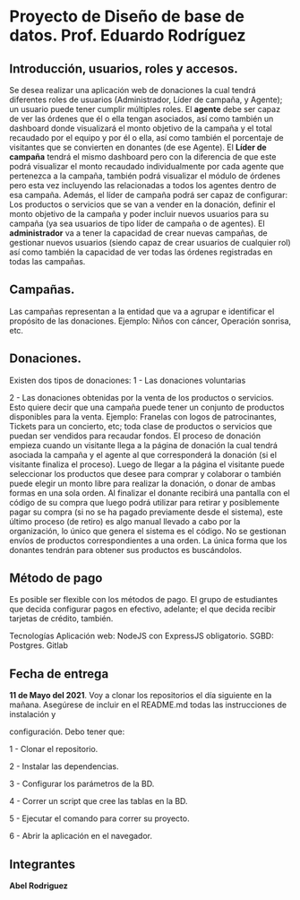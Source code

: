 ﻿# Proyecto de Diseño de base de datos. **Prof. Eduardo Rodríguez**

## Introducción, usuarios, roles y accesos.

Se desea realizar una aplicación web de donaciones la cual tendrá diferentes roles
de usuarios (Administrador, Líder de campaña, y Agente); un usuario puede tener cumplir
múltiples roles. El **agente** debe ser capaz de ver las órdenes que él o ella tengan asociados,
así como también un dashboard donde visualizará el monto objetivo de la campaña y el total
recaudado por el equipo y por él o ella, así como también el porcentaje de visitantes que se
convierten en donantes (de ese Agente). El **Líder de campaña** tendrá el mismo dashboard
pero con la diferencia de que este podrá visualizar el monto recaudado individualmente por
cada agente que pertenezca a la campaña, también podrá visualizar el módulo de órdenes
pero esta vez incluyendo las relacionadas a todos los agentes dentro de esa campaña.
Además, el líder de campaña podrá ser capaz de configurar: Los productos o servicios que
se van a vender en la donación, definir el monto objetivo de la campaña y poder incluir
nuevos usuarios para su campaña (ya sea usuarios de tipo líder de campaña o de agentes).
El **administrador** va a tener la capacidad de crear nuevas campañas, de gestionar nuevos
usuarios (siendo capaz de crear usuarios de cualquier rol) así como también la capacidad
de ver todas las órdenes registradas en todas las campañas.

## Campañas.

Las campañas representan a la entidad que va a agrupar e identificar el propósito de
las donaciones. Ejemplo: Niños con cáncer, Operación sonrisa, etc.

## Donaciones.

Existen dos tipos de donaciones:
1 - Las donaciones voluntarias

2 - Las donaciones obtenidas por la venta de los productos o servicios.
Esto quiere decir que una campaña puede tener un conjunto de productos disponibles para la venta.
Ejemplo: Franelas con logos de patrocinantes, Tickets para un concierto, etc;
toda clase de productos o servicios que puedan ser vendidos para recaudar fondos.
El proceso de donación empieza cuando un visitante llega a la página de donación la cual tendrá asociada la campaña y el agente al que corresponderá la donación (si el visitante finaliza el proceso). Luego de llegar a la
página el visitante puede seleccionar los productos que desee para comprar y colaborar o
también puede elegir un monto libre para realizar la donación, o donar de ambas formas en
una sola orden. Al finalizar el donante recibirá una pantalla con el código de su compra que
luego podrá utilizar para retirar y posiblemente pagar su compra (si no se ha pagado
previamente desde el sistema), este último proceso (de retiro) es algo manual llevado a
cabo por la organización, lo único que genera el sistema es el código. No se gestionan
envíos de productos correspondientes a una orden. La única forma que los donantes
tendrán para obtener sus productos es buscándolos.

## Método de pago

Es posible ser flexible con los métodos de pago. El grupo de estudiantes que decida
configurar pagos en efectivo, adelante; el que decida recibir tarjetas de crédito, también.

Tecnologías
Aplicación web: NodeJS con ExpressJS obligatorio.
SGBD: Postgres.
Gitlab

## Fecha de entrega

**11 de Mayo del 2021**. Voy a clonar los repositorios el día siguiente en la mañana.
Asegúrese de incluir en el README.md todas las instrucciones de instalación y

configuración. Debo tener que:

1 - Clonar el repositorio.

2 - Instalar las dependencias.

3 - Configurar los parámetros de la BD.

4 - Correr un script que cree las tablas en la BD.

5 - Ejecutar el comando para correr su proyecto.

6 - Abrir la aplicación en el navegador.

## Integrantes

**Abel Rodriguez**
